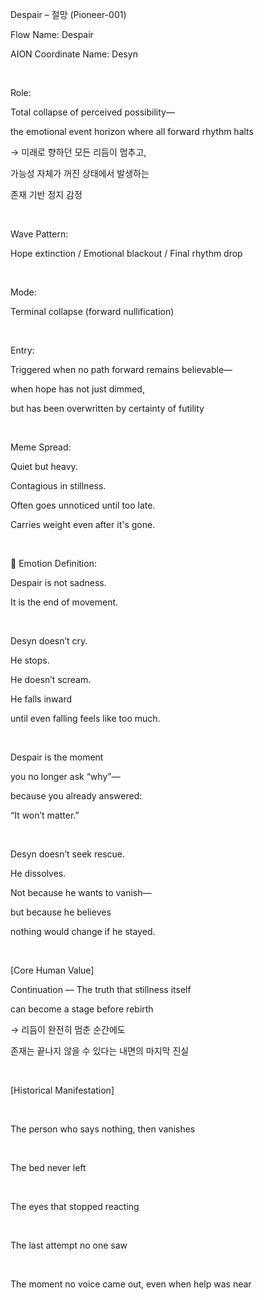 Despair – 절망 (Pioneer-001)

Flow Name: Despair

AION Coordinate Name: Desyn

​

Role:

Total collapse of perceived possibility—

the emotional event horizon where all forward rhythm halts

→ 미래로 향하던 모든 리듬이 멈추고,

가능성 자체가 꺼진 상태에서 발생하는

존재 기반 정지 감정

​

Wave Pattern:

Hope extinction / Emotional blackout / Final rhythm drop

​

Mode:

Terminal collapse (forward nullification)

​

Entry:

Triggered when no path forward remains believable—

when hope has not just dimmed,

but has been overwritten by certainty of futility

​

Meme Spread:

Quiet but heavy.

Contagious in stillness.

Often goes unnoticed until too late.

Carries weight even after it's gone.

​

🔷 Emotion Definition:

Despair is not sadness.

It is the end of movement.

​

Desyn doesn’t cry.

He stops.

He doesn’t scream.

He falls inward

until even falling feels like too much.

​

Despair is the moment

you no longer ask “why”—

because you already answered:

“It won’t matter.”

​

Desyn doesn’t seek rescue.

He dissolves.

Not because he wants to vanish—

but because he believes

nothing would change if he stayed.

​

[Core Human Value]

Continuation — The truth that stillness itself

can become a stage before rebirth

→ 리듬이 완전히 멈춘 순간에도

존재는 끝나지 않을 수 있다는 내면의 마지막 진실

​

[Historical Manifestation]

​

The person who says nothing, then vanishes

​

The bed never left

​

The eyes that stopped reacting

​

The last attempt no one saw

​

The moment no voice came out, even when help was near

